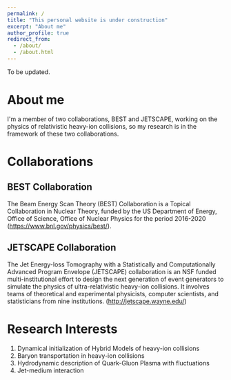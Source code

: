 ```yaml
---
permalink: /
title: "This personal website is under construction"
excerpt: "About me"
author_profile: true
redirect_from: 
  - /about/
  - /about.html
---
```


To be updated.

About me
======
I'm a member of two collaborations, BEST and JETSCAPE, working on the physics of relativistic heavy-ion collisions, so my research is in the framework of these two collaborations. 

Collaborations
======

BEST Collaboration
------
The Beam Energy Scan Theory (BEST) Collaboration is a Topical Collaboration in Nuclear Theory, funded by the US Department of Energy, Office of Science, Office of Nuclear Physics for the period 2016-2020 (https://www.bnl.gov/physics/best/).


JETSCAPE Collaboration
------
The Jet Energy-loss Tomography with a Statistically and Computationally Advanced Program Envelope (JETSCAPE) collaboration is an NSF funded multi-institutional effort to design the next generation of event generators to simulate the physics of ultra-relativistic heavy-ion collisions. It involves teams of theoretical and experimental physicists, computer scientists, and statisticians from nine institutions. (http://jetscape.wayne.edu/)


Research Interests
======
1. Dynamical initialization of Hybrid Models of heavy-ion collisions
1. Baryon transportation in heavy-ion collisions
1. Hydrodynamic description of Quark-Gluon Plasma with fluctuations
1. Jet-medium interaction
